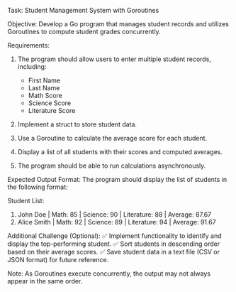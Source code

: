 Task: Student Management System with Goroutines

Objective:
Develop a Go program that manages student records and utilizes Goroutines to compute student grades concurrently.

Requirements:
1. The program should allow users to enter multiple student records, including:
   - First Name
   - Last Name
   - Math Score
   - Science Score
   - Literature Score

2. Implement a struct to store student data.
3. Use a Goroutine to calculate the average score for each student.
4. Display a list of all students with their scores and computed averages.
5. The program should be able to run calculations asynchronously.

Expected Output Format:
The program should display the list of students in the following format:

Student List:
1. John Doe | Math: 85 | Science: 90 | Literature: 88 | Average: 87.67
2. Alice Smith | Math: 92 | Science: 89 | Literature: 94 | Average: 91.67

Additional Challenge (Optional):
✅ Implement functionality to identify and display the top-performing student.
✅ Sort students in descending order based on their average scores.
✅ Save student data in a text file (CSV or JSON format) for future reference.

Note: As Goroutines execute concurrently, the output may not always appear in the same order.
